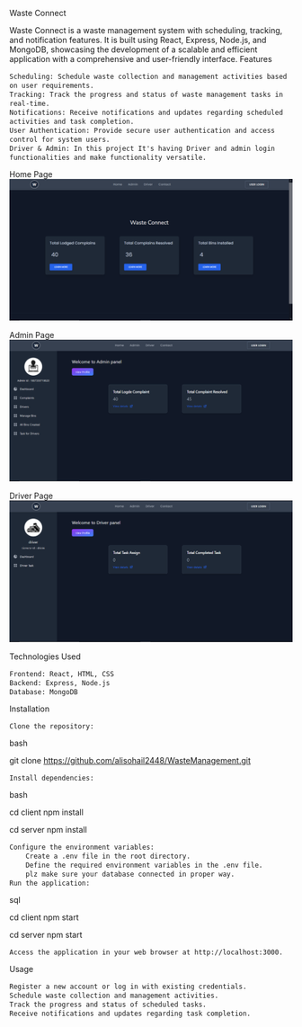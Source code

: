 Waste Connect

Waste Connect is a waste management system with scheduling, tracking, and notification features. It is built using React, Express, Node.js, and MongoDB, showcasing the development of a scalable and efficient application with a comprehensive and user-friendly interface.
Features

    Scheduling: Schedule waste collection and management activities based on user requirements.
    Tracking: Track the progress and status of waste management tasks in real-time.
    Notifications: Receive notifications and updates regarding scheduled activities and task completion.
    User Authentication: Provide secure user authentication and access control for system users.
    Driver & Admin: In this project It's having Driver and admin login functionalities and make functionality versatile.

Home Page
![Home Page](image.png)

Admin Page
![Admin Page](image-3.png)

Driver Page
![Driver](image-4.png)

Technologies Used

    Frontend: React, HTML, CSS
    Backend: Express, Node.js
    Database: MongoDB

Installation

    Clone the repository:

bash

git clone https://github.com/alisohail2448/WasteManagement.git

    Install dependencies:

bash

cd client
npm install

cd server
npm install

    Configure the environment variables:
        Create a .env file in the root directory.
        Define the required environment variables in the .env file.
        plz make sure your database connected in proper way.
    Run the application:

sql

cd client 
npm start

cd server 
npm start

    Access the application in your web browser at http://localhost:3000.

Usage

    Register a new account or log in with existing credentials.
    Schedule waste collection and management activities.
    Track the progress and status of scheduled tasks.
    Receive notifications and updates regarding task completion.